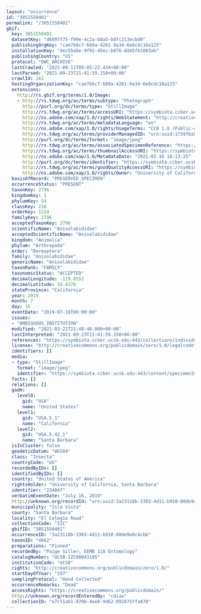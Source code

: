 ```yaml
---
layout: "occurrence"
id: "3051550401"
permalink: "/3051550401"
gbif:
  key: 3051550401
  datasetKey: "d6097f75-f99e-4c2a-b8a5-b0fc213ecbd0"
  publishingOrgKey: "cae7b6c7-669a-4261-9a34-6e8cdc16a125"
  installationKey: "4ec55ebe-9f92-45ec-b076-dd45f61003ab"
  publishingCountry: "US"
  protocol: "DWC_ARCHIVE"
  lastCrawled: "2021-09-11T09:05:22.434+00:00"
  lastParsed: "2021-09-23T21:41:59.150+00:00"
  crawlId: 161
  hostingOrganizationKey: "cae7b6c7-669a-4261-9a34-6e8cdc16a125"
  extensions:
    http://rs.gbif.org/terms/1.0/Image:
    - http://rs.tdwg.org/ac/terms/subtype: "Photograph"
      http://purl.org/dc/terms/type: "StillImage"
      http://rs.tdwg.org/ac/terms/accessURI: "https://symbiota.ccber.ucsb.edu:443/content/specimenImages/UCSB_IZC/UCSB-IZC00043/UCSB-IZC00043105.jpg"
      http://ns.adobe.com/xap/1.0/rights/WebStatement: "http://creativecommons.org/publicdomain/zero/1.0/"
      http://rs.tdwg.org/ac/terms/metadataLanguage: "en"
      http://ns.adobe.com/xap/1.0/rights/UsageTerms: "CC0 1.0 (Public-domain)"
      http://rs.tdwg.org/ac/terms/providerManagedID: "urn:uuid:1739fba5-0e7b-4c05-b471-4fe608508df9"
      http://purl.org/dc/terms/format: "image/jpeg"
      http://rs.tdwg.org/ac/terms/associatedSpecimenReference: "https://symbiota.ccber.ucsb.edu:443/collections/individual/index.php?occid=234847"
      http://rs.tdwg.org/ac/terms/thumbnailAccessURI: "https://symbiota.ccber.ucsb.edu:443/content/specimenImages/UCSB_IZC/UCSB-IZC00043/UCSB-IZC00043105_tn.jpg"
      http://ns.adobe.com/xap/1.0/MetadataDate: "2021-02-16 18:13:25"
      http://purl.org/dc/terms/identifier: "https://symbiota.ccber.ucsb.edu:443/content/specimenImages/UCSB_IZC/UCSB-IZC00043/UCSB-IZC00043105.jpg"
      http://rs.tdwg.org/ac/terms/goodQualityAccessURI: "https://symbiota.ccber.ucsb.edu:443/content/specimenImages/UCSB_IZC/UCSB-IZC00043/UCSB-IZC00043105.jpg"
      http://ns.adobe.com/xap/1.0/rights/Owner: "University of California, Santa Barbara"
  basisOfRecord: "PRESERVED_SPECIMEN"
  occurrenceStatus: "PRESENT"
  taxonKey: 2796
  kingdomKey: 1
  phylumKey: 54
  classKey: 216
  orderKey: 1224
  familyKey: 2796
  acceptedTaxonKey: 2796
  scientificName: "Anisolabididae"
  acceptedScientificName: "Anisolabididae"
  kingdom: "Animalia"
  phylum: "Arthropoda"
  order: "Dermaptera"
  family: "Anisolabididae"
  genericName: "Anisolabididae"
  taxonRank: "FAMILY"
  taxonomicStatus: "ACCEPTED"
  decimalLongitude: -119.8551
  decimalLatitude: 34.4176
  stateProvince: "California"
  year: 2019
  month: 7
  day: 16
  eventDate: "2019-07-16T00:00:00"
  issues:
  - "AMBIGUOUS_INSTITUTION"
  modified: "2021-03-21T21:40:40.000+00:00"
  lastInterpreted: "2021-09-23T21:41:59.150+00:00"
  references: "https://symbiota.ccber.ucsb.edu:443/collections/individual/index.php?occid=234847"
  license: "http://creativecommons.org/publicdomain/zero/1.0/legalcode"
  identifiers: []
  media:
  - type: "StillImage"
    format: "image/jpeg"
    identifier: "https://symbiota.ccber.ucsb.edu:443/content/specimenImages/UCSB_IZC/UCSB-IZC00043/UCSB-IZC00043105.jpg"
  facts: []
  relations: []
  gadm:
    level0:
      gid: "USA"
      name: "United States"
    level1:
      gid: "USA.5_1"
      name: "California"
    level2:
      gid: "USA.5.42_1"
      name: "Santa Barbara"
  isInCluster: false
  geodeticDatum: "WGS84"
  class: "Insecta"
  countryCode: "US"
  recordedByIDs: []
  identifiedByIDs: []
  country: "United States of America"
  rightsHolder: "University of California, Santa Barbara"
  identifier: "234847"
  verbatimEventDate: "July 16, 2019"
  http://unknown.org/recordId: "urn:uuid:3a23118b-3303-4d11-b910-80de9e0c4cbb"
  municipality: "Isla Vista"
  county: "Santa Barbara"
  locality: "El Colegio Road"
  collectionCode: "IZC"
  gbifID: "3051550401"
  occurrenceID: "3a23118b-3303-4d11-b910-80de9e0c4cbb"
  taxonID: "4662"
  preparations: "Pinned"
  recordedBy: "Paige Siller; EEMB 118 Entomology"
  catalogNumber: "UCSB-IZC00043105"
  institutionCode: "UCSB"
  rights: "http://creativecommons.org/publicdomain/zero/1.0/"
  startDayOfYear: "197"
  samplingProtocol: "Hand Collected"
  occurrenceRemarks: "Dead"
  accessRights: "https://creativecommons.org/publicdomain/"
  http://unknown.org/recordEnteredBy: "cdiao"
  collectionID: "e7c51ab1-870b-4ee8-9d62-092875ffa870"
---
```

